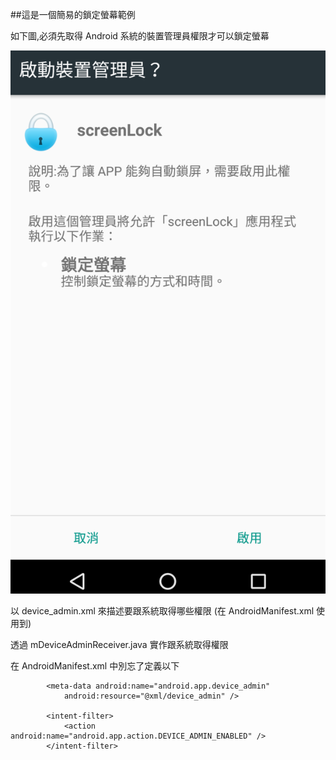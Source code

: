 ##這是一個簡易的鎖定螢幕範例

如下圖,必須先取得 Android 系統的裝置管理員權限才可以鎖定螢幕

![image](https://github.com/donnolove/screenLock/blob/master/wiki/pic/device-2016-05-08-140824_.png?raw=true)

以 device_admin.xml 來描述要跟系統取得哪些權限 (在 AndroidManifest.xml 使用到)

透過 mDeviceAdminReceiver.java 實作跟系統取得權限

在 AndroidManifest.xml 中別忘了定義以下

<receiver android:name=".mDeviceAdminReceiver" android:label="@string/app_name"
            android:description="@string/str_screenlock_descript" android:permission="android.permission.BIND_DEVICE_ADMIN">

            <meta-data android:name="android.app.device_admin"
                android:resource="@xml/device_admin" />

            <intent-filter>
                <action android:name="android.app.action.DEVICE_ADMIN_ENABLED" />
            </intent-filter>

</receiver>